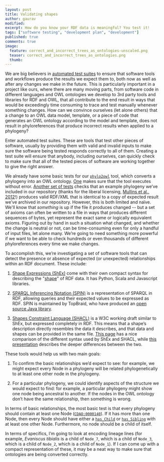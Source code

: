 ```yaml
---
layout: post
title: Validating shapes
author: gaurav
modified:
excerpt: How do you know your RDF data is meaningful? You test it!
tags: ["software testing", "development plan", "development"]
published: true
comments: true
image:
  feature: correct_and_incorrect_trees_as_ontologies-unscaled.png
  teaser: correct_and_incorrect_trees_as_ontologies.png
  thumb:
---
```


We are big believers in [automated test suites](https://en.wikipedia.org/wiki/Test_automation) to ensure that software tools and workflows produce the results we expect them to, both now as well as after any changes we make in the future. This is particularly important in a project like ours, where there are many moving parts, from software code in different languages and OWL ontologies we develop to 3rd party tools and libraries for RDF and OWL, that all contribute to the end result in ways that would be exceedingly time consuming to trace and test manually whenever something changes. How can we convince ourselves (let alone others) that a change to an OWL data model, template, or a piece of code that generates an OWL ontology according to the model and template, does not result in phyloreferences that produce incorrect results when applied to a phylogeny?

Enter automated test suites. These are tools that test other pieces of software, usually by providing them with valid and invalid inputs to make sure the software being tested responds correctly to all of them. Creating a test suite will ensure that anybody, including ourselves, can quickly check to make sure that all of the tested pieces of software are working together to give the right answer.

We already have some basic tests for our [`phylo2owl`](https://github.com/gaurav/phylo2owl) tool, which converts a phylogeny into an OWL ontology. [One](https://github.com/gaurav/phylo2owl/blob/f9d614866f69611894af9edde0f71c4a72850ed0/tests/test_execute.py) makes sure that the tool executes without error. [Another set of tests](https://github.com/gaurav/phylo2owl/blob/f9d614866f69611894af9edde0f71c4a72850ed0/tests/test_owl_output.py) checks that an example phylogeny we’ve included in our repository (thanks for the liberal licensing, [Mullins et al., 2012](http://dx.doi.org/10.3897/zookeys.223.3572)!) produces valid RDF/XML that is identical to a copy of expected result we’ve archived in our repository. However, this is both limited and naïve. We'll know that _something_ is up if the file it produces changed -- but a set of axioms can often be written to a file in ways that produces different sequences of bytes, yet represent the exact same or logically equivalent axioms. Figuring out by hand in such a situation what changed, and whether the change is neutral or not, can be time-consuming even for only a handful of input files, let alone many. We’re going to need something more powerful if we want to be able to check hundreds or even thousands of different phyloreferences every time we make changes.

To accomplish this, we’re investigating a set of software tools that can detect the presence or absence of expected (or unexpected) relationships within an RDF document. These include:

 1. [Shape Expressions (ShEx)](http://shex.io/) come with their own compact syntax for describing the "[shape](https://www.w3.org/2014/data-shapes/)" of RDF data. It has Python, Scala and Javascript libraries.
 
 2. [SPARQL Inferencing Notation (SPIN)](http://spinrdf.org) is a representation of SPARQL in RDF, allowing queries and their expected values to be expressed as RDF. SPIN is maintained by TopBraid, who have produced an [open source Java library](http://topbraid.org/spin/api/).

 3. [Shapes Constraint Language (SHACL)](https://www.w3.org/TR/shacl/) is a W3C working draft similar to ShEx, but expressed completely in RDF. This means that a shape’s description directly resembles the data it describes, and that data and shapes can be provided in the same file. [This page](https://github.com/labra/ShExcala/wiki/ShExC-vs-SHACL) has a nice comparison of the different syntax used by ShEx and SHACL, while [this presentation](http://www.slideshare.net/jelabra/shex-vs-shacl) describes the deeper differences between the two. 

These tools would help us with two main goals:

 1. To confirm the basic relationships we’d expect to see: for example, we might expect every Node in a phylogeny will be related phylogenetically to at least one other node in the phylogeny.
 
 2. For a particular phylogeny, we could identify aspects of the structure we would expect to find: for example, a particular phylogeny might show one node being ancestral to another. If the nodes in the OWL ontology don’t have the same relationship, then something is wrong.

In terms of basic relationships, the most basic test is that every phylogeny should contain at least one Node ([`CDAO:0000140`](http://purl.obolibrary.org/obo/CDAO_0000140)). If it has more than one Node, then every Node should have either a [`has_Child`](http://purl.obolibrary.org/obo/CDAO_0000149) or [`has_Sibling`](https://github.com/hlapp/phyloref/blob/c2a1b813690e3afc78c2abdacab216e368b5c83e/phyloref.owl#L81-L85) with at least one other Node. Furthermore, no node should be a child of itself.

In terms of specifics, I’m going to look at encoding lineage lines (for example, *Evaniscus tibialis* is a child of `Node_7`, which is a child of `Node_3`, which is a child of `Node_2`, which is a child of `Node_1`). If I can come up with a compact representation of these, it may be a neat way to make sure that ontologies are being converted correctly.
